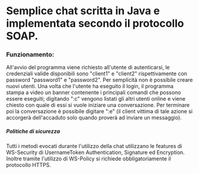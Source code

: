 # Semplice chat scritta in Java e implementata secondo il protocollo SOAP.

### Funzionamento:

All'avvio del programma viene richiesto all'utente di autenticarsi, le credenziali valide disponibili sono "client1" e "client2" rispettivamente con password "password1" e "password2". Per semplicità non è possibile creare nuovi utenti.
Una volta che l'utente ha eseguito il login, il programma stampa a video un banner contenente i principali comandi che possono essere eseguiti; digitando ":c" vengono listati gli altri utenti online e viene chiesto con quale di essi si vuole iniziare una conversazione. Per terminare poi la conversazione è possibile digitare ":e" (il client vittima di tale azione si accorgerà dell'accaduto solo quando proverà ad inviare un messaggio).

##### Politiche di sicurezza

Tutti i metodi evocati durante l'utilizzo della chat utilizzano le features di WS-Security di UsernameToken Authentication, Signature ed Encryption. Inoltre tramite l'utilizzo di WS-Policy si richiede obbligatoriamente il protocollo HTTPS.
